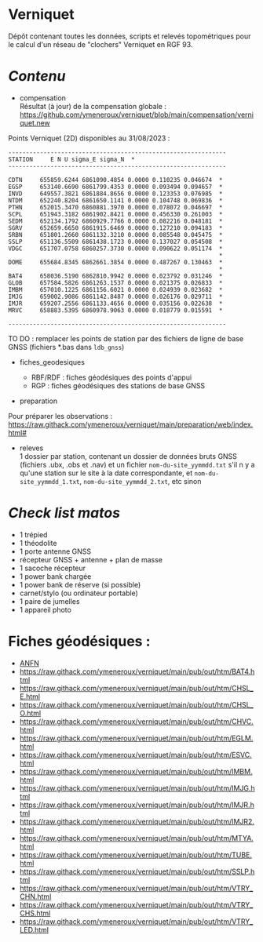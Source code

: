 # Verniquet

Dépôt contenant toutes les données, scripts et relevés topométriques pour le calcul d'un réseau de "clochers" Verniquet en RGF 93.

# _Contenu_

* compensation <br/>
Résultat (à jour) de la compensation globale :<br/>
https://github.com/ymeneroux/verniquet/blob/main/compensation/verniquet.new

Points Verniquet (2D) disponibles au 31/08/2023 : <br/>

``--------------------------------------------------------------``<br/>
``STATION     E N U sigma_E sigma_N  *``<br/>
``--------------------------------------------------------------``<br/>

`` CDTN     655859.6244 6861090.4854 0.0000 0.110235 0.046674  * ``<br/>
`` EGSP     653140.6690 6861799.4353 0.0000 0.093494 0.094657  * ``<br/>
`` INVD     649557.3821 6861884.8656 0.0000 0.123353 0.076985  * ``<br/>
`` NTDM     652240.8204 6861650.1141 0.0000 0.104748 0.069836  * ``<br/>
`` PTHN     652015.3470 6860881.3970 0.0000 0.078072 0.046697  * ``<br/>
`` SCPL     651943.3182 6861902.8421 0.0000 0.456330 0.261003  * ``<br/>
`` SEDM     652134.1792 6860929.7766 0.0000 0.082216 0.048181  * ``<br/>
`` SGRV     652659.6650 6861915.6469 0.0000 0.127210 0.094183  * ``<br/>
`` SRBN     651801.2660 6861132.3210 0.0000 0.085548 0.045475  * ``<br/>
`` SSLP     651136.5509 6861438.1723 0.0000 0.137027 0.054508  * ``<br/>
`` VDGC     651707.0758 6860257.3730 0.0000 0.090622 0.051174  * ``<br/>
``	 														   * ``<br/>
`` DOME     655684.8345 6862661.3854 0.0000 0.487267 0.130463  * ``<br/>
`` 														       * ``<br/>
`` BAT4     658036.5190 6862810.9942 0.0000 0.023792 0.031246  * ``<br/>
`` GLOB     657584.5826 6861263.1537 0.0000 0.021375 0.026833  * ``<br/>
`` IMBM     657010.1225 6861156.6021 0.0000 0.024939 0.023682  * ``<br/>
`` IMJG     659002.9086 6861142.8487 0.0000 0.026176 0.029711  * ``<br/>
`` IMJR     659207.2556 6861133.4656 0.0000 0.035156 0.022638  * ``<br/>
`` MRVC     658883.5395 6860978.9063 0.0000 0.018779 0.015591  * ``<br/>
 
``--------------------------------------------------------------``<br/>


TO DO : remplacer les points de station par des fichiers de ligne de base GNSS (fichiers *.bas dans ``ldb_gnss``)

* fiches_geodesiques
    * RBF/RDF : fiches géodésiques des points d'appui
    * RGP : fiches géodésiques des stations de base GNSS

* preparation

Pour préparer les observations : <br/>
https://raw.githack.com/ymeneroux/verniquet/main/preparation/web/index.html#

* releves<br/>
1 dossier par station, contenant un dossier de données bruts GNSS (fichiers .ubx, .obs et .nav) et un fichier ``nom-du-site_yymmdd.txt`` s'il n y a qu'une station sur le site à la date correspondante, et ``nom-du-site_yymmdd_1.txt``, ``nom-du-site_yymmdd_2.txt``, etc sinon

# _Check list matos_
* 1 trépied
* 1 théodolite
* 1 porte antenne GNSS
* récepteur GNSS + antenne + plan de masse
* 1 sacoche récepteur
* 1 power bank chargée
* 1 power bank de réserve (si possible)
* carnet/stylo (ou ordinateur portable)
* 1 paire de jumelles
* 1 appareil photo


# Fiches géodésiques :

* [ANFN](https://raw.githack.com/ymeneroux/verniquet/main/pub/out/htm/ANFN.html)
* https://raw.githack.com/ymeneroux/verniquet/main/pub/out/htm/BAT4.html
* https://raw.githack.com/ymeneroux/verniquet/main/pub/out/htm/CHSL_E.html
* https://raw.githack.com/ymeneroux/verniquet/main/pub/out/htm/CHSL_O.html
* https://raw.githack.com/ymeneroux/verniquet/main/pub/out/htm/CHVC.html
* https://raw.githack.com/ymeneroux/verniquet/main/pub/out/htm/EGLM.html
* https://raw.githack.com/ymeneroux/verniquet/main/pub/out/htm/ESVC.html
* https://raw.githack.com/ymeneroux/verniquet/main/pub/out/htm/IMBM.html
* https://raw.githack.com/ymeneroux/verniquet/main/pub/out/htm/IMJG.html
* https://raw.githack.com/ymeneroux/verniquet/main/pub/out/htm/IMJR.html
* https://raw.githack.com/ymeneroux/verniquet/main/pub/out/htm/IMJR2.html
* https://raw.githack.com/ymeneroux/verniquet/main/pub/out/htm/MTYA.html
* https://raw.githack.com/ymeneroux/verniquet/main/pub/out/htm/TUBE.html
* https://raw.githack.com/ymeneroux/verniquet/main/pub/out/htm/SSLP.html
* https://raw.githack.com/ymeneroux/verniquet/main/pub/out/htm/VTRY_CHN.html
* https://raw.githack.com/ymeneroux/verniquet/main/pub/out/htm/VTRY_CHS.html
* https://raw.githack.com/ymeneroux/verniquet/main/pub/out/htm/VTRY_LED.html
